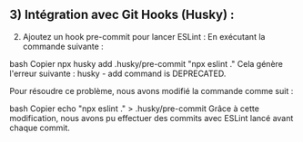 ## 3) Intégration avec Git Hooks (Husky) :
2. Ajoutez un hook pre-commit pour lancer ESLint :
En exécutant la commande suivante :

bash
Copier
npx husky add .husky/pre-commit "npx eslint ."
Cela génère l'erreur suivante : husky - add command is DEPRECATED.

Pour résoudre ce problème, nous avons modifié la commande comme suit :

bash
Copier
echo "npx eslint ." > .husky/pre-commit
Grâce à cette modification, nous avons pu effectuer des commits avec ESLint lancé avant chaque commit.